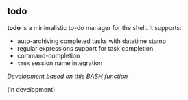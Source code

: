 todo
------

**todo** is a minimalistic to-do manager for the shell. It supports:

- auto-archiving completed tasks with datetime stamp
- regular expressions support for task completion
- command-completion
- `tmux` session name integration

_Development based on [this BASH function](https://github.com/jamestomasino/dotfiles/blob/master/bash/.functions/todo)_

(in development)


